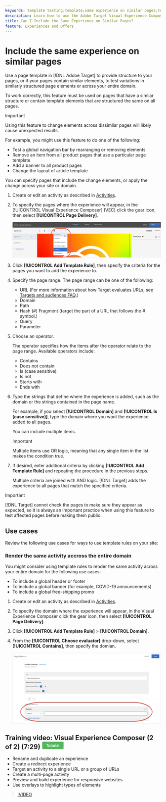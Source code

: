 ```yaml
---
keywords: template testing;template;same experience on similar pages;template test
description: Learn how to use the Adobe Target Visual Experience Composer (VEC) to include the same experience on multiple pages that are similarly structured or contain the same template elements.
title: Can I Include the Same Experience on Similar Pages?
feature: Experiences and Offers
---
```


# Include the same experience on similar pages

Use a page template in [!DNL Adobe Target] to provide structure to your pages, or if your pages contain similar elements, to test variations in similarly structured page elements or across your entire domain.

To work correctly, this feature must be used on pages that have a similar structure or contain template elements that are structured the same on all pages.

>[!IMPORTANT]
>
>Using this feature to change elements across dissimilar pages will likely cause unexpected results.

For example, you might use this feature to do one of the following:

* Test a global navigation bar by rearranging or removing elements 
* Remove an item from all product pages that use a particular page template 
* Add a banner to all product pages 
* Change the layout of article template

You can specify pages that include the change elements, or apply the change across your site or domain. 

1. Create  or edit an activity as described in [Activities](/help/c-activities/activities.md#concept_D317A95A1AB54674BA7AB65C7985BA03).

1. To specify the pages where the experience will appear, in the [!UICONTROL Visual Experience Composer] (VEC) click the gear icon, then select **[!UICONTROL Page Delivery]**.

   ![Gear icon > Page Delivery](/help/c-experiences/c-visual-experience-composer/assets/icon-gear.png)

1. Click **[!UICONTROL Add Template Rule]**, then specify the criteria for the pages you want to add the experience to.

1. Specify the page range. The page range can be one of the following:

    * URL (For more information about how Target evaluates URLs, see [Targets and audiences FAQ](/help/c-target/c-troubleshooting-targets-and-audiences/troubleshooting-targets-and-audiences.md).)
    * Domain
    * Path
    * Hash (#) Fragment (target the part of a URL that follows the # symbol.) 
    * Query
    * Parameter

1. Choose an operator.

   The operator specifies how the items after the operator relate to the page range. Available operators include:

    * Contains
    * Does not contain
    * Is (case sensitive)
    * Is not
    * Starts with
    * Ends with

1. Type the strings that define where the experience is added, such as the domain or the strings contained in the page name.

   For example, if you select **[!UICONTROL Domain]** and **[!UICONTROL Is (case sensitive)]**, type the domain where you want the experience added to all pages.

   You can include multiple items.

   >[!IMPORTANT]
   >
   >Multiple items use OR logic, meaning that any single item in the list makes the condition true.

1. If desired, enter additional criteria by clicking **[!UICONTROL Add Template Rule]** and repeating the procedure in the previous steps.

   Multiple criteria are joined with AND logic. [!DNL Target] adds the experience to all pages that match the specified criteria.

>[!IMPORTANT]
>
> [!DNL Target] cannot check the pages to make sure they appear as expected, so it is always an important practice when using this feature to test affected pages before making them public.

## Use cases

Review the following use cases for ways to use template rules on your site:

### Render the same activity accross the entire domain

You might consider using template rules to render the same activity across your entire domain for the following use cases:

* To include a global header or footer
* To include a global banner (for example, COVID-19 announcements)
* To include a global free-shipping promo

1. Create or edit an activity as described in [Activities](/help/c-activities/activities.md#concept_D317A95A1AB54674BA7AB65C7985BA03).

1. To specify the domain where the experience will appear, in the Visual Experience Composer click the gear icon, then select **[!UICONTROL Page Delivery]**.

1. Click **[!UICONTROL Add Template Rule]** > **[!UICONTROL Domain]**.

1. From the **[!UICONTROL Choose evaluator]** drop-down, select **[!UICONTROL Contains]**, then specify the domian.

   ![Domain contains](/help/c-experiences/c-visual-experience-composer/assets/domain-template-rule.png)

## Training video: Visual Experience Composer (2 of 2) (7:29) ![Tutorial badge](/help/assets/tutorial.png)

* Rename and duplicate an experience 
* Create a redirect experience 
* Target an activity to a single URL or a group of URLs 
* Create a multi-page activity 
* Preview and build experience for responsive websites 
* Use overlays to highlight types of elements

>[!VIDEO](https://video.tv.adobe.com/v/17401)